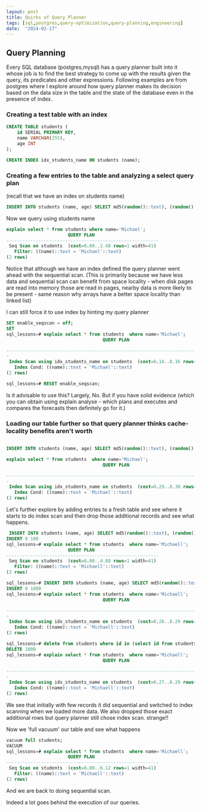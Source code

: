 ```yaml
---
layout: post
title: Quirks of Query Planner
tags: [sql,postgres,query-optimization,query-planning,engineering]
date:  "2024-02-17"
---
```


## Query Planning

Every SQL database (postgres,mysql) has a query planner built into it whose job is to find
the best strategy to come up with the results given the query, its predicates and other expressions.
Following examples are from postgres where I explore around how query planner makes its decision based on the 
data size in the table and the state of the database even in the presence of index.

### Creating a test table with an index

```sql
CREATE TABLE students (
    id SERIAL PRIMARY KEY,
    name VARCHAR(255),
    age INT
);

CREATE INDEX idx_students_name ON students (name);
```

### Creating a few entries to the table and analyzing a select query plan
(recall that we have an index on students name)

```sql
INSERT INTO students (name, age) SELECT md5(random()::text), (random() * 50 + 18)::int FROM generate_series(1, 100);
```

Now we query using students name

```sql
explain select * from students where name='Michael';
                       QUERY PLAN
---------------------------------------------------------
 Seq Scan on students  (cost=0.00..2.48 rows=1 width=41)
   Filter: ((name)::text = 'Michael'::text)
(2 rows)
```

Notice that although we have an index defined the query planner went ahead with the sequential scan.
(This is primarily because we have less data and sequential scan can benefit from space locality - when disk pages are
read into memory those are read in pages, nearby data is more likely to be present - same reason why arrays have
a better space locality than linked list)


I can still force it to use index by hinting my query planner

```sql
SET enable_seqscan = off;
SET
sql_lessons=# explain select * from students  where name='Michael';
                                    QUERY PLAN

----------------------------------------------------------------------------------
-
 Index Scan using idx_students_name on students  (cost=0.14..8.16 rows=1 width=41)
   Index Cond: ((name)::text = 'Michael'::text)
(2 rows)

sql_lessons=# RESET enable_seqscan;
```

Is it advisable to use this?
Largely, No. But if you have solid evidence (which you can obtain using explain analyse - which plans and executes
and compares the forecasts then definitely go for it.)


### Loading our table further so that query planner thinks cache-locality benefits aren't worth

```sql

INSERT INTO students (name, age) SELECT md5(random()::text), (random() * 50 + 18)::int FROM generate_series(1, 10000);

explain select * from students  where name='Michael';
                                    QUERY PLAN

----------------------------------------------------------------------------------
-
 Index Scan using idx_students_name on students  (cost=0.29..8.30 rows=1 width=41)
   Index Cond: ((name)::text = 'Michael'::text)
(2 rows)
```

Let's further explore by adding entries to a fresh table and see where it starts to do index scan 
and then drop those additional records and see what happens.

```sql
 INSERT INTO students (name, age) SELECT md5(random()::text), (random() * 50 + 18)::int FROM generate_series(1, 100);
INSERT 0 100
sql_lessons=# explain select * from students  where name='Michaell';
                       QUERY PLAN
---------------------------------------------------------
 Seq Scan on students  (cost=0.00..4.88 rows=1 width=41)
   Filter: ((name)::text = 'Michaell'::text)
(2 rows)

sql_lessons=# INSERT INTO students (name, age) SELECT md5(random()::text), (random() * 50 + 18)::int FROM generate_series(1, 1000);
INSERT 0 1000
sql_lessons=# explain select * from students  where name='Michaell';
                                    QUERY PLAN

----------------------------------------------------------------------------------
-
 Index Scan using idx_students_name on students  (cost=0.28..8.29 rows=1 width=41)
   Index Cond: ((name)::text = 'Michaell'::text)
(2 rows)

sql_lessons=# delete from students where id in (select id from students order by random() limit 1000);
DELETE 1000
sql_lessons=# explain select * from students  where name='Michaell';
                                    QUERY PLAN

----------------------------------------------------------------------------------
-
 Index Scan using idx_students_name on students  (cost=0.27..8.29 rows=1 width=41)
   Index Cond: ((name)::text = 'Michaell'::text)
(2 rows)
```

We see that initially with few records it did sequential and switched to index scanning when we loaded 
more data. We also dropped those exact additional rows but query planner still chose index scan. strange!!


Now we 'full vacuum' our table and see what happens

```sql
vacuum full students;
VACUUM
sql_lessons=# explain select * from students  where name='Michaell';
                       QUERY PLAN
---------------------------------------------------------
 Seq Scan on students  (cost=0.00..6.12 rows=1 width=41)
   Filter: ((name)::text = 'Michaell'::text)
(2 rows)
```

And we are back to doing sequential scan.

Indeed a lot goes behind the execution of our queries.

